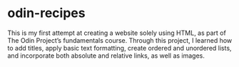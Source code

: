 # odin-recipes

This is my first attempt at creating a website solely using HTML, as part of The Odin Project’s fundamentals course. Through this project, I learned how to add titles, apply basic text formatting, create ordered and unordered lists, and incorporate both absolute and relative links, as well as images.